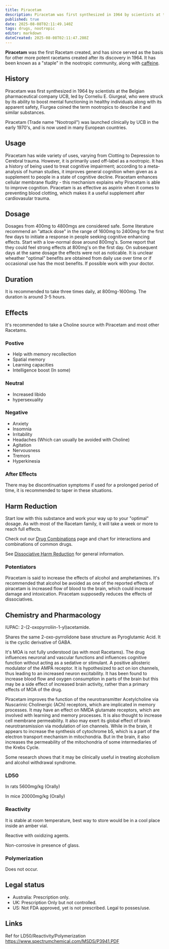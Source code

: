 ```yaml
---
title: Piracetam
description: Piracetam was first synthesized in 1964 by scientists at the Belgian pharmaceutical company UCB, led by Corneliu E.
published: true
date: 2025-08-08T02:11:49.140Z
tags: drugs, nootropic
editor: markdown
dateCreated: 2025-08-08T02:11:47.280Z
---
```


**Piracetam** was the first Racetam created, and has since served as the basis for other more potent racetams created after its discovery in 1964. It has been known as a "staple" in the nootropic community, along with [caffeine](/en/stimulants/caffeine).

## History

Piracetam was first synthesized in 1964 by scientists at the Belgian pharmaceutical company UCB, led by Corneliu E. Giurgeal, who were struck by its ability to boost mental functioning in healthy individuals along with its apparent safety, Fiurgea coined the term nootropics to describe it and similar substances.

Piracetam (Trade name "Nootropil") was launched clinically by UCB in the early 1970's, and is now used in many European countries.

## Usage

Piracetam has wide variety of uses, varying from Clotting to Depression to Cerebral trauma. However, it is primarily used off-label as a nootropic. It has a history of being used to treat cognitive impairment; according to a meta-analysis of human studies, it improves general cognition when given as a supplement to people in a state of cognitive decline. Piracetam enhances cellular membrane fludity - this mechanism explains why Piracetam is able to improve cognition. Piracetam is as effective as aspirin when it comes to preventing blood clotting, which makes it a useful supplement after cardiovasular trauma.

## Dosage

Dosages from 400mg to 4800mgs are considered safe. Some literature recommend an "attack dose" in the range of 1600mg to 2400mg for the first few days to initiate a response in people seeking cognitive enhancing effects. Start with a low-normal dose around 800mg's. Some report that they could feel strong effects at 800mg's on the first day. On subsequent days at the same dosage the effects were not as noticable. It is unclear wheather "optimal" benefits are obtained from daily use over time or if occasional use has the most benefits. If possible work with your doctor.

## Duration

It is recommended to take three times daily, at 800mg-1600mg. The duration is around 3-5 hours.

## Effects

It's recommended to take a Choline source with Piracetam and most other Racetams.

### Postive

* Help with memory recollection
* Spatial memory
* Learning capacities
* Intelligence boost (In some)

### Neutral

* Increased libido
* hypersexuality

### Negative

* Anxiety
* Insomnia
* Irritability
* Headaches (Which can usually be avoided with Choline)
* Agitation
* Nervousness
* Tremors
* Hyperkinesia

### After Effects

There may be discontinuation symptoms if used for a prolonged period of time, it is recommended to taper in these situations.

## Harm Reduction
Start low with this substance and work your way up to your "optimal" dosage. As with most of the Racetam family, it will take a week or more to reach full effects.

Check out our [Drug Combinations](/en/guides/drug-combinations) page and chart for interactions and combinations of common drugs.

See [Dissociative Harm Reduction](/en/dissociatives#harm-reduction) for general information.

### Potentiators

Piracetam is said to increase the effects of alcohol and amphetamines. It's recommended that alcohol be avoided as one of the reported effects of piracetam is increased flow of blood to the brain, which could increase damage and intoxication. Piracetam supposedly reduces the effects of dissociatives.

## Chemistry and Pharmacology

IUPAC: 2-(2-oxopyrroliin-1-yl)acetamide.

Shares the same 2-oxo-pyrrolidone base structure as Pyroglutamic Acid. It is the cyclic derivative of GABA.

It's MOA is not fully understood (as with most Racetams). The drug influences neuronal and vascular functions and influences cognitive function without acting as a sedative or stimulant. A positive allosteric modulator of the AMPA receptor. It is hypothesized to act on ion channels, thus leading to an increased neuron excitability. It has been found to increase blood flow and oxygen consumption in parts of the brain but this may be a side effect of increased brain activity, rather than a primary effects of MOA of the drug.

Piracetam improves the function of the neurotransmitter Acetylcholine via Nuscarinic Cholinergic (ACh) receptors, which are implicated in memory processes. It may have an effect on NMDA glutamate receptors, which are involved with learning and memory processes. It is also thought to increase cell membrane permeability. It also may exert its global effect of brain neurotransmission via modulation of ion channels. While in the brain, it appears to increase the synthesis of cytochrome b5, which is a part of the electron transport mechanism in mitochondria. But in the brain, it also increases the permeability of the mitochondria of some intermediaries of the Krebs Cycle.

Some research shows that it may be clinically useful in treating alcoholism and alcohol withdrawal syndrome.

### LD50

In rats 5600mg/kg (Orally)

In mice 20000mg/kg (Orally)

### Reactivity

It is stable at room temperature, best way to store would be in a cool place inside an amber vial.

Reactive with oxidizing agents.

Non-corrosive in presence of glass.

### Polymerization

Does not occur.

## Legal status

* Australia: Prescription only.
* UK: Prescription Only but not controlled.
* US: Not FDA approved, yet is not prescribed. Legal to posses/use.

## Links

Ref for LD50/Reactivity/Polymerization https://www.spectrumchemical.com/MSDS/P3941.PDF